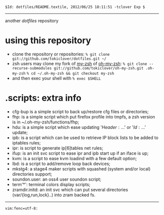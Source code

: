 `$Id: dotfiles/README.textile, 2012/06/25 18:11:51 -tclover Exp $`

---

another _dotfiles_ repository

# using this repository

* clone the repository or repositories: 
`% git clone git://github.com/tokiclover/dotfiles.git ~/`
* zsh users may clone my fork of [my-zsh][] of [oh-my-zsh][]: 
`% git clone --recurse-submodules git://github.com/tokiclover/oh-my-zsh.git .oh-my-zsh`
`% cd ~/.oh-my-zsh && git checkout my-zsh`
* and then exec your shell with `% exec $SHELL`

# .scripts: extra info

* cfg-bup is a simple script to back up/restore cfg files or directories;
* fhp: is a simple script which put firefox profile into tmpfs, 
	a zsh version is in ~/.oh-my-zsh/functions/fhp;
* hdu: is a simple script which ease updating '$Header:...$' or '$Id:...$' update;
* ipb: is a script which can be used to retrieve IP block lists to be added to iptables rules;
* ipr: is script to generate ip[6]tables net rules;
* ifup: is an init svc script to ease ipr and ipb start up if an iface is up;
* kvm: is a script to ease kvm loadind with a few default option;
* lbd: is a script to add/remove loop back devices;
* mkstg4: a stage4 maker scripts with squashed (system and/or local) directories support;
* soundon.user: an oss4 user soundon script;
* term'*': terminal colors display scripts;
* zramdir.initd: an init svc which can put several directories (var/{log,run,lock}..) into zram backed fs.

[my-zsh]: https://github.com/tokiclover/oh-my-zsh
[oh-my-zsh]: https://github.com/robbyrussell/oh-my-zsh

---
`vim:fenc=utf-8:`
